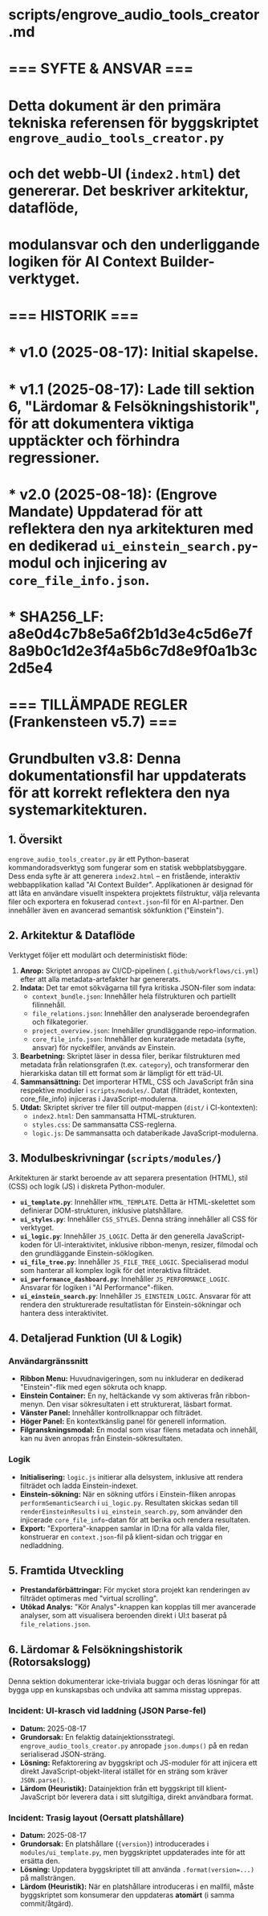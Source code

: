 # scripts/engrove_audio_tools_creator.md
# === SYFTE & ANSVAR ===
# Detta dokument är den primära tekniska referensen för byggskriptet `engrove_audio_tools_creator.py`
# och det webb-UI (`index2.html`) det genererar. Det beskriver arkitektur, dataflöde,
# modulansvar och den underliggande logiken för AI Context Builder-verktyget.
#
# === HISTORIK ===
# * v1.0 (2025-08-17): Initial skapelse.
# * v1.1 (2025-08-17): Lade till sektion 6, "Lärdomar & Felsökningshistorik", för att dokumentera viktiga upptäckter och förhindra regressioner.
# * v2.0 (2025-08-18): (Engrove Mandate) Uppdaterad för att reflektera den nya arkitekturen med en dedikerad `ui_einstein_search.py`-modul och injicering av `core_file_info.json`.
# * SHA256_LF: a8e0d4c7b8e5a6f2b1d3e4c5d6e7f8a9b0c1d2e3f4a5b6c7d8e9f0a1b3c2d5e4
#
# === TILLÄMPADE REGLER (Frankensteen v5.7) ===
# Grundbulten v3.8: Denna dokumentationsfil har uppdaterats för att korrekt reflektera den nya systemarkitekturen.

## 1. Översikt

`engrove_audio_tools_creator.py` är ett Python-baserat kommandoradsverktyg som fungerar som en statisk webbplatsbyggare. Dess enda syfte är att generera `index2.html` – en fristående, interaktiv webbapplikation kallad "AI Context Builder". Applikationen är designad för att låta en användare visuellt inspektera projektets filstruktur, välja relevanta filer och exportera en fokuserad `context.json`-fil för en AI-partner. Den innehåller även en avancerad semantisk sökfunktion ("Einstein").

## 2. Arkitektur & Dataflöde

Verktyget följer ett modulärt och deterministiskt flöde:

1.  **Anrop:** Skriptet anropas av CI/CD-pipelinen (`.github/workflows/ci.yml`) efter att alla metadata-artefakter har genererats.
2.  **Indata:** Det tar emot sökvägarna till fyra kritiska JSON-filer som indata:
    *   `context_bundle.json`: Innehåller hela filstrukturen och partiellt filinnehåll.
    *   `file_relations.json`: Innehåller den analyserade beroendegrafen och filkategorier.
    *   `project_overview.json`: Innehåller grundläggande repo-information.
    *   `core_file_info.json`: Innehåller den kuraterade metadata (syfte, ansvar) för nyckelfiler, används av Einstein.
3.  **Bearbetning:** Skriptet läser in dessa filer, berikar filstrukturen med metadata från relationsgrafen (t.ex. `category`), och transformerar den hierarkiska datan till ett format som är lämpligt för ett träd-UI.
4.  **Sammansättning:** Det importerar HTML, CSS och JavaScript från sina respektive moduler i `scripts/modules/`. Datat (filträdet, kontexten, core_file_info) injiceras i JavaScript-modulerna.
5.  **Utdat:** Skriptet skriver tre filer till output-mappen (`dist/` i CI-kontexten):
    *   `index2.html`: Den sammansatta HTML-strukturen.
    *   `styles.css`: De sammansatta CSS-reglerna.
    *   `logic.js`: De sammansatta och databerikade JavaScript-modulerna.

## 3. Modulbeskrivningar (`scripts/modules/`)

Arkitekturen är starkt beroende av att separera presentation (HTML), stil (CSS) och logik (JS) i diskreta Python-moduler.

*   **`ui_template.py`**: Innehåller `HTML_TEMPLATE`. Detta är HTML-skelettet som definierar DOM-strukturen, inklusive platshållare.
*   **`ui_styles.py`**: Innehåller `CSS_STYLES`. Denna sträng innehåller all CSS för verktyget.
*   **`ui_logic.py`**: Innehåller `JS_LOGIC`. Detta är den generella JavaScript-koden för UI-interaktivitet, inklusive ribbon-menyn, resizer, filmodal och den grundläggande Einstein-söklogiken.
*   **`ui_file_tree.py`**: Innehåller `JS_FILE_TREE_LOGIC`. Specialiserad modul som hanterar all komplex logik för det interaktiva filträdet.
*   **`ui_performance_dashboard.py`**: Innehåller `JS_PERFORMANCE_LOGIC`. Ansvarar för logiken i "AI Performance"-fliken.
*   **`ui_einstein_search.py`**: Innehåller `JS_EINSTEIN_LOGIC`. Ansvarar för att rendera den strukturerade resultatlistan för Einstein-sökningar och hantera dess interaktivitet.

## 4. Detaljerad Funktion (UI & Logik)

### Användargränssnitt

*   **Ribbon Menu:** Huvudnavigeringen, som nu inkluderar en dedikerad "Einstein"-flik med egen sökruta och knapp.
*   **Einstein Container:** En ny, heltäckande vy som aktiveras från ribbon-menyn. Den visar sökresultaten i ett strukturerat, läsbart format.
*   **Vänster Panel:** Innehåller kontrollknappar och filträdet.
*   **Höger Panel:** En kontextkänslig panel för generell information.
*   **Filgranskningsmodal:** En modal som visar filens metadata och innehåll, kan nu även anropas från Einstein-sökresultaten.

### Logik

*   **Initialisering:** `logic.js` initierar alla delsystem, inklusive att rendera filträdet och ladda Einstein-indexet.
*   **Einstein-sökning:** När en sökning utförs i Einstein-fliken anropas `performSemanticSearch` i `ui_logic.py`. Resultaten skickas sedan till `renderEinsteinResults` i `ui_einstein_search.py`, som använder den injicerade `core_file_info`-datan för att berika och rendera resultaten.
*   **Export:** "Exportera"-knappen samlar in ID:na för alla valda filer, konstruerar en `context.json`-fil på klient-sidan och triggar en nedladdning.

## 5. Framtida Utveckling

*   **Prestandaförbättringar:** För mycket stora projekt kan renderingen av filträdet optimeras med "virtual scrolling".
*   **Utökad Analys:** "Kör Analys"-knappen kan kopplas till mer avancerade analyser, som att visualisera beroenden direkt i UI:t baserat på `file_relations.json`.

## 6. Lärdomar & Felsökningshistorik (Rotorsakslogg)

Denna sektion dokumenterar icke-triviala buggar och deras lösningar för att bygga upp en kunskapsbas och undvika att samma misstag upprepas.

### **Incident: UI-krasch vid laddning (JSON Parse-fel)**
*   **Datum:** 2025-08-17
*   **Grundorsak:** En felaktig datainjektionsstrategi. `engrove_audio_tools_creator.py` anropade `json.dumps()` på en redan serialiserad JSON-sträng.
*   **Lösning:** Refaktorering av byggskript och JS-moduler för att injicera ett direkt JavaScript-objekt-literal istället för en sträng som kräver `JSON.parse()`.
*   **Lärdom (Heuristik):** Datainjektion från ett byggskript till klient-JavaScript bör leverera data i sitt slutgiltiga, direkt användbara format.

### **Incident: Trasig layout (Oersatt platshållare)**
*   **Datum:** 2025-08-17
*   **Grundorsak:** En platshållare (`{version}`) introducerades i `modules/ui_template.py`, men byggskriptet uppdaterades inte för att ersätta den.
*   **Lösning:** Uppdatera byggskriptet till att använda `.format(version=...)` på mallsträngen.
*   **Lärdom (Heuristik):** När en platshållare introduceras i en mallfil, måste byggskriptet som konsumerar den uppdateras **atomärt** (i samma commit/åtgärd).
